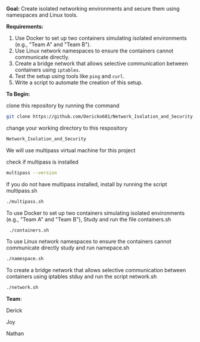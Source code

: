 **Goal:** Create isolated networking environments and secure them using namespaces and Linux tools.

**Requirements:**

1. Use Docker to set up two containers simulating isolated environments (e.g., "Team A" and "Team B").
2. Use Linux network namespaces to ensure the containers cannot communicate directly.
3. Create a bridge network that allows selective communication between containers using `iptables`.
4. Test the setup using tools like `ping` and `curl`.
5. Write a script to automate the creation of this setup.

**To Begin:**

clone this repository by running the command 
```sh
git clone https://github.com/Dericko681/Network_Isolation_and_Security.git
```
change your working directory to this respository
```sh
Network_Isolation_and_Security
```
We will use multipass virtual machine for this project

check if multipass is installed
```sh
multipass --version
```
If you do not have multipass installed, install by running the script multipass.sh
```sh
./multipass.sh
```

To use Docker to set up two containers simulating isolated environments (e.g., "Team A" and "Team B"), Study and run the file containers.sh

```sh
 ./containers.sh
```
To use Linux network namespaces to ensure the containers cannot communicate directly study and run namepace.sh
```sh
./namespace.sh
```
To create a bridge network that allows selective communication between containers using iptables stduy and run the script network.sh
```sh
./network.sh
```

**Team**:

Derick

Joy

Nathan
